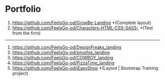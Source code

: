 # Portfolio

1. https://github.com/FeelsGo-od/GrowBe-Landing     *(Complete layout)
2. https://github.com/FeelsGo-od/Characters-HTML-CSS-SASS-   *(Test from the firm)
---------
1. https://github.com/FeelsGo-od/DesignFreaks_landing
2. https://github.com/FeelsGo-od/smothie_landing
3. https://github.com/FeelsGo-od/COWBOY_landing
4. https://github.com/FeelsGo-od/PizzaTime_landing
5. https://github.com/FeelsGo-od/iEasyShop  *(Layout | Bootstrap Training project)
